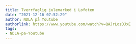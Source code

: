 ```yaml
---
title: Tverrfaglig julemarked i Lofoten
date: "2021-12-16 07:52:29"
author: NDLA på Youtube
authorlink: https://www.youtube.com/watch?v=QAJrLozDJxE
tags:
- NDLA-pa-Youtube
---
```

